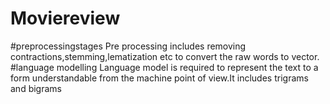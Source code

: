 # Moviereview
#preprocessingstages
Pre processing includes removing contractions,stemming,lematization etc to convert the raw words to vector.
#language modelling
Language model is required to represent the text to a form understandable from the machine point of view.It includes trigrams and bigrams
